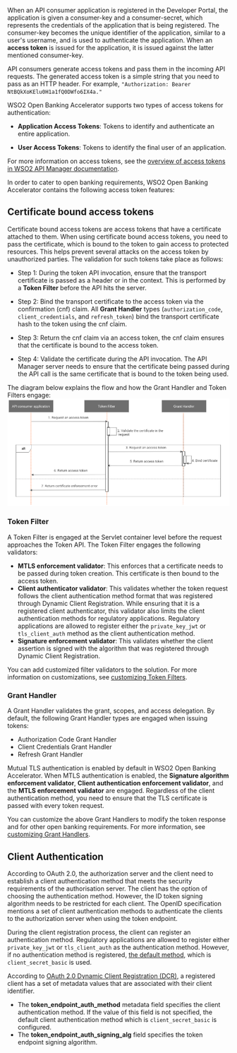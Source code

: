 When an API consumer application is registered in the Developer Portal, the application is given a consumer-key and a 
consumer-secret, which represents the credentials of the application that is being registered. The consumer-key becomes 
the unique identifier of the application, similar to a user's username, and is used to authenticate the application. 
When an **access token** is issued for the application, it is issued against the latter mentioned consumer-key.

API consumers generate access tokens and pass them in the incoming API requests. The generated access token is a simple 
string that you need to pass as an HTTP header. For example, `"Authorization: Bearer NtBQkXoKElu0H1a1fQ0DWfo6IX4a."` 

WSO2 Open Banking Accelerator supports two types of access tokens for authentication:

   - **Application Access Tokens**: Tokens to identify and authenticate an entire application. 
   
   - **User Access Tokens**: Tokens to identify the final user of an application. 

For more information on access tokens, see the 
[overview of access tokens in WSO2 API Manager documentation](https://apim.docs.wso2.com/en/latest/learn/consume-api/manage-application/generate-keys/obtain-access-token/overview-of-access-tokens/).

In order to cater to open banking requirements, WSO2 Open Banking Accelerator contains the following access token 
features:

## Certificate bound access tokens 

Certificate bound access tokens are access tokens that have a certificate attached to them. When using certificate bound 
access tokens, you need to pass the certificate, which is bound to the token to gain access to protected resources. This 
helps prevent several attacks on the access token by unauthorized parties. The validation for such tokens take place as 
follows:

   - Step 1: During the token API invocation, ensure that the transport certificate is passed as a header or in the context. 
   This is performed by a **Token Filter** before the API hits the server.

   - Step 2: Bind the transport certificate to the access token via the confirmation (cnf) claim. All **Grant Handler** 
   types (`authorization_code`, `client_credentials`, and `refresh_token`) bind the transport certificate hash to the 
   token using the cnf claim.

   - Step 3: Return the cnf claim via an access token, the cnf claim ensures that the certificate is bound to the access 
   token.
 
   - Step 4: Validate the certificate during the API invocation. The API Manager server needs to ensure that the 
   certificate being passed during the API call is the same certificate that is bound to the token being used.

The diagram below explains the flow and how the Grant Handler and Token Filters engage:
![token_flow](../assets/img/advanced/access-tokens/token-flow.png)

### Token Filter

A Token Filter is engaged at the Servlet container level before the request approaches the Token API. The Token Filter 
engages the following validators:

   - **MTLS enforcement validator**: This enforces that a certificate needs to be passed during token creation. This 
   certificate is then bound to the access token. 
   - **Client authenticator validator**: This validates whether the token request follows the client authentication 
   method format that was registered through Dynamic Client Registration. While ensuring that it is a registered client 
   authenticator, this validator also limits the client authentication methods for regulatory applications. Regulatory 
   applications are allowed to register either the `private_key_jwt` or `tls_client_auth` method as the client 
   authentication method.
   - **Signature enforcement validator**: This validates whether the client assertion is signed with the algorithm that 
   was registered through Dynamic Client Registration.

You can add customized filter validators to the solution. For more information on customizations, see 
[customizing Token Filters](../develop/token-filters.md).

### Grant Handler

A Grant Handler validates the grant, scopes, and access delegation. By default, the following Grant Handler types are 
engaged when issuing tokens:

   - Authorization Code Grant Handler  
   - Client Credentials Grant Handler   
   - Refresh Grant Handler  
   
Mutual TLS authentication is enabled by default in WSO2 Open Banking Accelerator. When MTLS authentication is enabled, 
the **Signature algorithm enforcement validator**, **Client authentication enforcement validator**, and the 
**MTLS enforcement validator** are engaged. Regardless of the client authentication method, you need to ensure that the 
TLS certificate is passed with every token request. 

You can customize the above Grant Handlers to modify the token response and for other open banking requirements. 
For more information, see [customizing Grant Handlers](../develop/grant-handlers.md).

## Client Authentication 

According to OAuth 2.0, the authorization server and the client need to establish a client authentication method that 
meets the security requirements of the authorisation server. The client has the option of choosing the authentication 
method. However, the ID token signing algorithm needs to be restricted for each client. The OpenID specification 
mentions a set of client authentication methods to authenticate the clients to the authorization server when using the 
token endpoint.

During the client registration process, the client can register an authentication method. Regulatory applications are 
allowed to register either `private_key_jwt` or `tls_client_auth` as the authentication method. However, if no 
authentication method is registered, 
[the default method](https://openid.net/specs/openid-connect-core-1_0.html#ClientAuthentication), 
which is `client_secret_basic` is used. 

According to [OAuth 2.0 Dynamic Client Registration (DCR)](https://www.google.com/url?q=https://tools.ietf.org/html/rfc7591%23section-2&sa=D&source=editors&ust=1619022501431000&usg=AOvVaw2Axr2N7pHOdBR0co99WNkV), 
a registered client has a set of metadata values that are associated with their client identifier. 

  - The **token_endpoint_auth_method** metadata field specifies the client authentication method. If the value of this field 
  is not specified, the default client authentication method which is `client_secret_basic` is configured.
  - The **token_endpoint_auth_signing_alg** field specifies the token endpoint signing algorithm.

